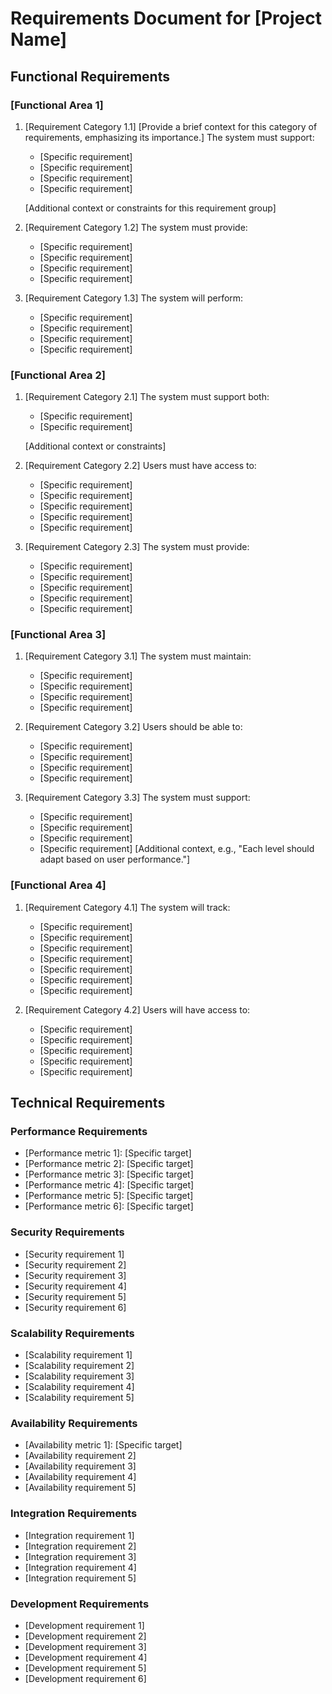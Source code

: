 # Requirements Document for [Project Name]

## Functional Requirements

### [Functional Area 1]
1. [Requirement Category 1.1]
   [Provide a brief context for this category of requirements, emphasizing its importance.]
   The system must support:
   - [Specific requirement]
   - [Specific requirement]
   - [Specific requirement]
   - [Specific requirement]

   [Additional context or constraints for this requirement group]

2. [Requirement Category 1.2]
   The system must provide:
   - [Specific requirement]
   - [Specific requirement]
   - [Specific requirement]
   - [Specific requirement]

3. [Requirement Category 1.3]
   The system will perform:
   - [Specific requirement]
   - [Specific requirement]
   - [Specific requirement]
   - [Specific requirement]

### [Functional Area 2]

1. [Requirement Category 2.1]
   The system must support both:
   - [Specific requirement]
   - [Specific requirement]
   
   [Additional context or constraints]

2. [Requirement Category 2.2]
   Users must have access to:
   - [Specific requirement]
   - [Specific requirement]
   - [Specific requirement]
   - [Specific requirement]
   - [Specific requirement]

3. [Requirement Category 2.3]
   The system must provide:
   - [Specific requirement]
   - [Specific requirement]
   - [Specific requirement]
   - [Specific requirement]
   - [Specific requirement]

### [Functional Area 3]

1. [Requirement Category 3.1]
   The system must maintain:
   - [Specific requirement]
   - [Specific requirement]
   - [Specific requirement]
   - [Specific requirement]

2. [Requirement Category 3.2]
   Users should be able to:
   - [Specific requirement]
   - [Specific requirement]
   - [Specific requirement]
   - [Specific requirement]

3. [Requirement Category 3.3]
   The system must support:
   - [Specific requirement]
   - [Specific requirement]
   - [Specific requirement]
   - [Specific requirement]
   [Additional context, e.g., "Each level should adapt based on user performance."]

### [Functional Area 4]

1. [Requirement Category 4.1]
   The system will track:
   - [Specific requirement]
   - [Specific requirement]
   - [Specific requirement]
   - [Specific requirement]
   - [Specific requirement]
   - [Specific requirement]
   - [Specific requirement]

2. [Requirement Category 4.2]
   Users will have access to:
   - [Specific requirement]
   - [Specific requirement]
   - [Specific requirement]
   - [Specific requirement]
   - [Specific requirement]

## Technical Requirements

### Performance Requirements
- [Performance metric 1]: [Specific target]
- [Performance metric 2]: [Specific target]
- [Performance metric 3]: [Specific target]
- [Performance metric 4]: [Specific target]
- [Performance metric 5]: [Specific target]
- [Performance metric 6]: [Specific target]

### Security Requirements
- [Security requirement 1]
- [Security requirement 2]
- [Security requirement 3]
- [Security requirement 4]
- [Security requirement 5]
- [Security requirement 6]

### Scalability Requirements
- [Scalability requirement 1]
- [Scalability requirement 2]
- [Scalability requirement 3]
- [Scalability requirement 4]
- [Scalability requirement 5]

### Availability Requirements
- [Availability metric 1]: [Specific target]
- [Availability requirement 2]
- [Availability requirement 3]
- [Availability requirement 4]
- [Availability requirement 5]

### Integration Requirements
- [Integration requirement 1]
- [Integration requirement 2]
- [Integration requirement 3]
- [Integration requirement 4]
- [Integration requirement 5]

### Development Requirements
- [Development requirement 1]
- [Development requirement 2]
- [Development requirement 3]
- [Development requirement 4]
- [Development requirement 5]
- [Development requirement 6]
